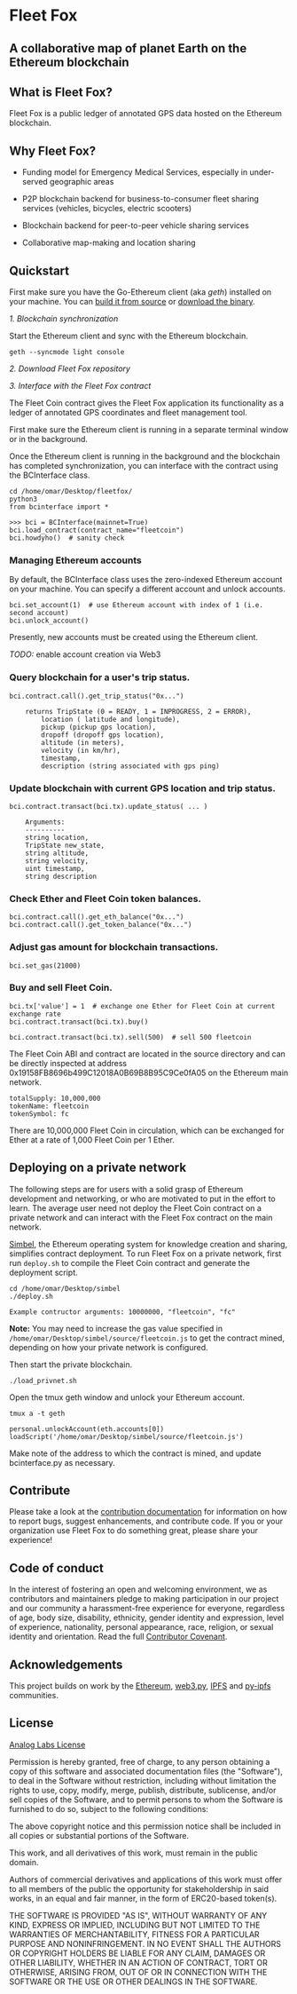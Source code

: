 # Fleet Fox 
## A collaborative map of planet Earth on the Ethereum blockchain

## What is Fleet Fox?
Fleet Fox is a public ledger of annotated GPS data hosted on the Ethereum blockchain.
 
## Why Fleet Fox?
* Funding model for Emergency Medical Services, especially in under-served geographic areas

* P2P blockchain backend for business-to-consumer fleet sharing services (vehicles, bicycles, electric scooters)

* Blockchain backend for peer-to-peer vehicle sharing services

* Collaborative map-making and location sharing

## Quickstart 
First make sure you have the Go-Ethereum client (aka *geth*) installed on your machine. You can [build it from source](https://github.com/ethereum/go-ethereum) or [download the binary](https://geth.ethereum.org/downloads/).

*1. Blockchain synchronization*

Start the Ethereum client and sync with the Ethereum blockchain.
```
geth --syncmode light console
```

*2. Download Fleet Fox repository*

*3. Interface with the Fleet Fox contract*

The Fleet Coin contract gives the Fleet Fox application its functionality as a ledger of annotated GPS coordinates and fleet management tool.

First make sure the Ethereum client is running in a separate terminal window or in the background.

Once the Ethereum client is running in the background and the blockchain has completed synchronization, you can interface with the contract using the BCInterface class.
```
cd /home/omar/Desktop/fleetfox/
python3
from bcinterface import *

>>> bci = BCInterface(mainnet=True)
bci.load_contract(contract_name="fleetcoin")
bci.howdyho()  # sanity check
```
### Managing Ethereum accounts
By default, the BCInterface class uses the zero-indexed Ethereum account on your machine. You can specify a different account and unlock accounts.
```
bci.set_account(1)  # use Ethereum account with index of 1 (i.e. second account)
bci.unlock_account()
```
Presently, new accounts must be created using the Ethereum client.

*TODO:* enable account creation via Web3

### Query blockchain for a user's trip status.
```
bci.contract.call().get_trip_status("0x...")

    returns TripState (0 = READY, 1 = INPROGRESS, 2 = ERROR),
	    location ( latitude and longitude), 
	    pickup (pickup gps location),
	    dropoff (dropoff gps location),
	    altitude (in meters),
	    velocity (in km/hr),
	    timestamp,
	    description (string associated with gps ping)
````

### Update blockchain with current GPS location and trip status.
```
bci.contract.transact(bci.tx).update_status( ... )

    Arguments:
    ----------
	string location, 
	TripState new_state, 
	string altitude, 
	string velocity, 
	uint timestamp, 
	string description
```

### Check Ether and Fleet Coin token balances.
```
bci.contract.call().get_eth_balance("0x...")
bci.contract.call().get_token_balance("0x...")
```

### Adjust gas amount for blockchain transactions.
```
bci.set_gas(21000)
```

### Buy and sell Fleet Coin.
```
bci.tx['value'] = 1  # exchange one Ether for Fleet Coin at current exchange rate
bci.contract.transact(bci.tx).buy()

bci.contract.transact(bci.tx).sell(500)  # sell 500 fleetcoin
```
The Fleet Coin ABI and contract are located in the source directory and can be directly inspected at address 0x19158FB8696b499C12018A0B69B8B95C9Ce0fA05 on the Ethereum main network.

```
totalSupply: 10,000,000
tokenName: fleetcoin
tokenSymbol: fc
```

There are 10,000,000 Fleet Coin in circulation, which can be exchanged for Ether at a rate of 1,000 Fleet Coin per 1 Ether.



## Deploying on a private network
The following steps are for users with a solid grasp of Ethereum development and networking, or who are motivated to put in the effort to learn. The average user need not deploy the Fleet Coin contract on a private network and can interact with the Fleet Fox contract on the main network. 

[Simbel](https://github.com/osmode/simbel), the Ethereum operating system for knowledge creation and sharing, simplifies contract deployment. To run Fleet Fox on a private network, first run ```deploy.sh``` to compile the Fleet Coin contract and generate the deployment script.
```
cd /home/omar/Desktop/simbel
./deploy.sh

Example contructor arguments: 10000000, "fleetcoin", "fc"

```
**Note:** You may need to increase the gas value specified in ```/home/omar/Desktop/simbel/source/fleetcoin.js``` to get the contract mined, depending on how your private network is configured.

Then start the private blockchain.
```
./load_privnet.sh
```
Open the tmux geth window and unlock your Ethereum account.
```
tmux a -t geth

personal.unlockAccount(eth.accounts[0])
loadScript('/home/omar/Desktop/simbel/source/fleetcoin.js')
```

Make note of the address to which the contract is mined, and update bcinterface.py as necessary.


## Contribute
Please take a look at the [contribution documentation](https://github.com/osmode/fleetfox/blob/master/docs/CONTRIBUTING.md) for information on how to report bugs, suggest enhancements, and contribute code. If you or your organization use Fleet Fox to do something great, please share your experience! 

## Code of conduct
In the interest of fostering an open and welcoming environment, we as contributors and maintainers pledge to making participation in our project and our community a harassment-free experience for everyone, regardless of age, body size, disability, ethnicity, gender identity and expression, level of experience, nationality, personal appearance, race, religion, or sexual identity and orientation. Read the full [Contributor Covenant](https://github.com/osmode/fleetfox/blob/master/docs/CODE_OF_CONDUCT.md). 

## Acknowledgements
This project builds on work by the [Ethereum](https://www.ethereum.org), [web3.py](https://github.com/pipermerriam/web3.py), [IPFS](https://github.com/ipfs/ipfs) and [py-ipfs](https://github.com/ipfs/py-ipfs-api) communities. 

## License
[Analog Labs License](https://github.com/AnalogLabs/fleetfox/blob/master/LICENSE)

Permission is hereby granted, free of charge, to any person obtaining a copy
of this software and associated documentation files (the "Software"), to deal in the Software without restriction, including without limitation the rights to use, copy, modify, merge, publish, distribute, sublicense, and/or sell copies of the Software, and to permit persons to whom the Software is
furnished to do so, subject to the following conditions:

The above copyright notice and this permission notice shall be included in all copies or substantial portions of the Software.

This work, and all derivatives of this work, must remain in the public domain.

Authors of commercial derivatives and applications of this work must offer to all members of the public the opportunity for stakeholdership in said works, in an equal and fair manner, in the form of ERC20-based token(s).

THE SOFTWARE IS PROVIDED "AS IS", WITHOUT WARRANTY OF ANY KIND, EXPRESS OR
IMPLIED, INCLUDING BUT NOT LIMITED TO THE WARRANTIES OF MERCHANTABILITY,
FITNESS FOR A PARTICULAR PURPOSE AND NONINFRINGEMENT. IN NO EVENT SHALL THE
AUTHORS OR COPYRIGHT HOLDERS BE LIABLE FOR ANY CLAIM, DAMAGES OR OTHER
LIABILITY, WHETHER IN AN ACTION OF CONTRACT, TORT OR OTHERWISE, ARISING FROM, OUT OF OR IN CONNECTION WITH THE SOFTWARE OR THE USE OR OTHER DEALINGS IN THE SOFTWARE.

